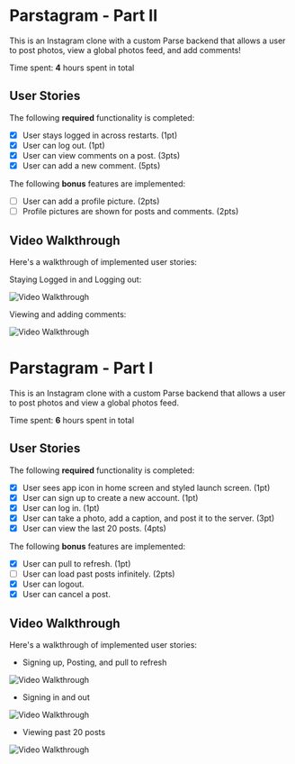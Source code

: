 # Parstagram - Part II

This is an Instagram clone with a custom Parse backend that allows a user to post photos, view a global photos feed, and add comments!

Time spent: **4** hours spent in total

## User Stories

The following **required** functionality is completed:

- [x] User stays logged in across restarts. (1pt)
- [x] User can log out. (1pt)
- [x] User can view comments on a post. (3pts)
- [x] User can add a new comment. (5pts)

The following **bonus** features are implemented:

- [ ] User can add a profile picture. (2pts)
- [ ] Profile pictures are shown for posts and comments. (2pts)

## Video Walkthrough

Here's a walkthrough of implemented user stories:

Staying Logged in and Logging out:

<img src='https://media.giphy.com/media/8V8T425hUvgywoexUU/giphy.gif' title='Video Walkthrough' width='' alt='Video Walkthrough' />

Viewing and adding comments:

<img src='https://media.giphy.com/media/4xQtMFX45rH1bj5kO0/giphy.gif' title='Video Walkthrough' width='' alt='Video Walkthrough' />

# Parstagram - Part I

This is an Instagram clone with a custom Parse backend that allows a user to post photos and view a global photos feed.

Time spent: **6** hours spent in total

## User Stories

The following **required** functionality is completed:

- [x] User sees app icon in home screen and styled launch screen. (1pt)
- [x] User can sign up to create a new account. (1pt)
- [x] User can log in. (1pt)
- [x] User can take a photo, add a caption, and post it to the server. (3pt)
- [x] User can view the last 20 posts. (4pts)

The following **bonus** features are implemented:

- [x] User can pull to refresh. (1pt)
- [ ] User can load past posts infinitely. (2pts)
- [x] User can logout.
- [x] User can cancel a post.

## Video Walkthrough

Here's a walkthrough of implemented user stories:

- Signing up, Posting, and pull to refresh

<img src='https://media.giphy.com/media/xXptNldtFtmd2GaCap/giphy.gif' title='Signing up, Posting, and pull to refresh' width='' alt='Video Walkthrough' />

- Signing in and out

<img src='https://media.giphy.com/media/8aUuqBApOX7IvEULH6/giphy.gif' title='Signing in and out' width='' alt='Video Walkthrough' />

- Viewing past 20 posts

<img src='https://media.giphy.com/media/n51YqTxBVIt3PEdeNc/giphy.gif' title='Viewing past 20 posts' width='' alt='Video Walkthrough' />
